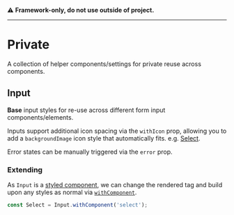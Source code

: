 ⚠️ **Framework-only, do not use outside of project.**

---

# Private

A collection of helper components/settings for private reuse across components.

## Input

**Base** input styles for re-use across different form input components/elements.

Inputs support additional icon spacing via the `withIcon` prop, allowing you to
add a `backgroundImage` icon style that automatically fits. e.g. [Select](../select/README.mdx).

Error states can be manually triggered via the `error` prop.

### Extending

As `Input` is a [styled component](https://www.styled-components.com/), we can change the rendered tag and build upon any styles as normal via [`withComponent`](https://www.styled-components.com/docs/api#withcomponent).

```jsx
const Select = Input.withComponent('select');
```
